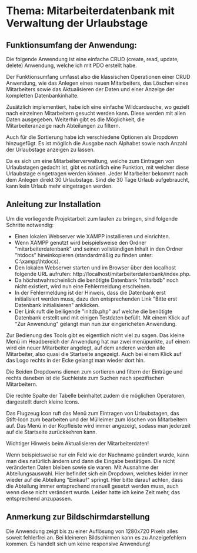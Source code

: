 # Thema: Mitarbeiterdatenbank mit Verwaltung der Urlaubstage


## Funktionsumfang der Anwendung:
Die folgende Anwendung ist eine einfache CRUD (create, read, update, delete) Anwendung, welche ich mit PDO erstellt habe.

Der Funktionsumfang umfasst also die klassischen Operationen einer CRUD Anwendung, wie das Anlegen eines neuen Mitarbeiters,
das Löschen eines Mitarbeiters sowie das Aktualisieren der Daten und einer Anzeige der kompletten Datenbankinhalte.

Zusätzlich implementiert, habe ich eine einfache Wildcardsuche, wo gezielt nach einzelnen Mitarbeitern gesucht werden kann.
Diese werden mit allen Daten ausgegeben. Weiterhin gibt es die Möglichkeit, die Mitarbeiteranzeige nach Abteilungen zu filtern.

Auch für die Sortierung habe ich verschiedene Optionen als Dropdown hinzugefügt. Es ist möglich die Ausgabe nach Alphabet sowie nach Anzahl 
der Urlaubstage anzeigen zu lassen.

Da es sich um eine Mitarbeiterverwaltung, welche zum Eintragen von Urlaubstagen gedacht ist, gibt es natürlich eine Funktion, mit welcher diese
Urlaubstage eingetragen werden können. Jeder Mitarbeiter bekommt nach dem Anlegen direkt 30 Urlaubstage. Sind die 30 Tage Urlaub aufgebraucht, 
kann kein Urlaub mehr eingetragen werden.

## Anleitung zur  Installation

Um die vorliegende Projektarbeit zum laufen zu bringen, sind folgende Schritte notwendig:

- Einen lokalen Webserver wie XAMPP installieren und einrichten.
- Wenn XAMPP genutzt wird beispielsweise den Ordner "mitarbeiterdatenbank" und seinen vollständigen Inhalt in den Ordner "htdocs" hineinkopieren (standardmäßig zu finden unter: C:\xampp\htdocs).
- Den lokalen Webserver starten und im Browser über den localhost folgende URL aufrufen: http://localhost/mitarbeiterdatenbank/index.php.
- Da höchstwahrscheinlich die benötigte Datenbank "mitarbdb" noch nicht existiert, wird nun eine Fehlermeldung erscheinen.
- In der Fehlermeldung ist der Hinweis, dass die Datenbank erst initialisiert werden muss, dazu den entsprechenden Link "Bitte erst Datenbank initialisieren" anklicken.
- Der Link ruft die beiligende "initdb.php" auf welche die benötigte Datenbank erstellt und mit einigen Testdaten befüllt. Mit einem Klick auf "Zur Anwendung" gelangt man nun zur eingericheten Anwendung.

Zur Bedienung des Tools gibt es eigentlich nicht viel zu sagen. Das kleine Menü im Headbereich der Anwendung hat nur zwei menüpunkte, auf einem wird ein neuer
Mitarbeiter angelegt, auf dem anderen werden alle Mitarbeiter, also quasi die Startseite angezeigt. Auch bei einem Klick auf das Logo rechts in der Ecke gelangt man wieder dort hin.

Die Beiden Dropdowns dienen zum sortieren und filtern der Einträge und rechts daneben ist die Suchleiste zum Suchen nach spezifischen Mitarbeitern.

Die rechte Spalte der Tabelle beinhaltet zudem die möglichen Operatoren, dargestellt durch kleine Icons.

Das Flugzeug Icon ruft das Menü zum Eintragen von Urlaubstagen, das Stift-Icon zum bearbeiten und der Mülleimer zum löschen von Mitarbeitern auf.
Das Menü in der Kopfleiste wird immer angezeigt, sodass man jederzeit auf die Startseite zurückkehren kann.



Wichtiger Hinweis beim Aktualisieren der Mitarbeiterdaten!

Wenn beispielsweise nur ein Feld wie der Nachname geändert wurde, kann man dies natürlich ändern und dann die Eingabe bestätigen.
Die nicht veränderten Daten bleiben sowie sie waren. Mit Ausnahme der Abteilungsauswahl. Hier befindet sich ein Dropdown, welches 
leider immer wieder auf die Abteilung "Einkauf" springt. Hier bitte darauf achten, dass die Abteilung immer entsprechend manuell gesetzt
werden muss, auch wenn diese nicht verändert wurde. Leider hatte ich keine Zeit mehr, das entsprechend anzupassen.


## Anmerkung zur Bildschirmdarstellung
 Die Anwendung zeigt bis zu einer Auflösung von 1280x720 Pixeln alles soweit fehlerfrei an. 
 Bei kleineren Bildschirmen kann es zu Anzeigefehlern kommen. Es handelt sich um keine responsive Anwendung!
